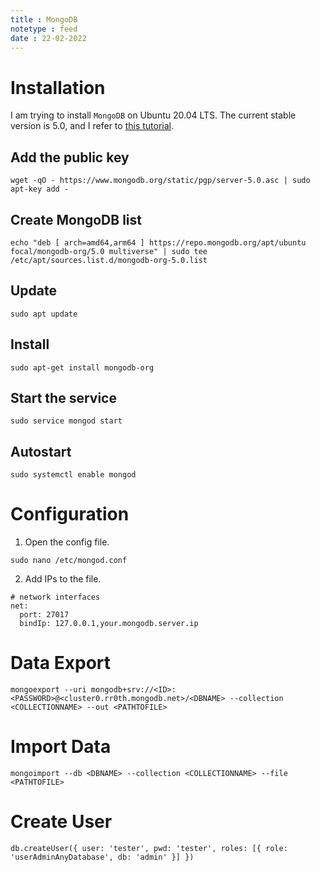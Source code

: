 ```yaml
---
title : MongoDB
notetype : feed
date : 22-02-2022
---
```


# Installation
I am trying to install ```MongoDB``` on Ubuntu 20.04 LTS. The current stable version is 5.0, and I refer to [this tutorial](https://thishosting.rocks/install-mongodb-ubuntu/).

## Add the public key
```
wget -qO - https://www.mongodb.org/static/pgp/server-5.0.asc | sudo apt-key add -
```

## Create MongoDB list
```
echo "deb [ arch=amd64,arm64 ] https://repo.mongodb.org/apt/ubuntu focal/mongodb-org/5.0 multiverse" | sudo tee /etc/apt/sources.list.d/mongodb-org-5.0.list
```

## Update
```
sudo apt update
```

## Install
```
sudo apt-get install mongodb-org
```

## Start the service
```
sudo service mongod start
```

## Autostart
```
sudo systemctl enable mongod
```

# Configuration
1. Open the config file.
```
sudo nano /etc/mongod.conf
```

2. Add IPs to the file.
```
# network interfaces
net:
  port: 27017
  bindIp: 127.0.0.1,your.mongodb.server.ip
```

# Data Export
```
mongoexport --uri mongodb+srv://<ID>:<PASSWORD>@<cluster0.rr0th.mongodb.net>/<DBNAME> --collection <COLLECTIONNAME> --out <PATHTOFILE>
```

# Import Data
```
mongoimport --db <DBNAME> --collection <COLLECTIONNAME> --file <PATHTOFILE>
```

# Create User
```
db.createUser({ user: 'tester', pwd: 'tester', roles: [{ role: 'userAdminAnyDatabase', db: 'admin' }] })
```




